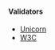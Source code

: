 #### **Validators**

* [Unicorn](https://validator.w3.org/unicorn/#validate-by-uri+task_conformance)
* [W3C](https://validator.w3.org/)
